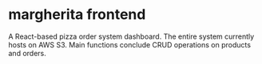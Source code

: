 # margherita frontend
A React-based pizza order system dashboard. 
The entire system currently hosts on AWS S3. Main functions conclude  CRUD operations on products and orders.